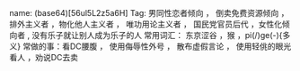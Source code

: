 name: (base64)[56ul5L2z5a6H]
Tag: 男同性恋者倾向 ， 倒卖免费资源<!---黄片--->倾向 ，排外主义者 ，物化他人主义者 ， 唯功用论主义者 ， 国民党官员后代<!---因此他憎恨先祖为什么不带上后代一起---> ，女性化倾向者<!-- 阴柔的话语--> , 没有乐子就让别人成为乐子的人 <!--- 利好小集体主义者 ---> <!--台独分子-->
常用词汇： 东京涩谷 ，猴 ，pi(/)ge(-){多义} <!--银色衣架-->
常做的事：看DC腰腹 ， 使用侮辱性外号 ， 散布虚假言论 ， 使用轻佻的眼光看人 ，劝说DC去卖 <!---yin--->
<!--- 外表：黑框眼睛 较瘦 群星玩家 钢铁雄心4玩家（经常使用常凯申开局） 成绩好 虚假的道歉 会说几句常见日语{梗类}--->
